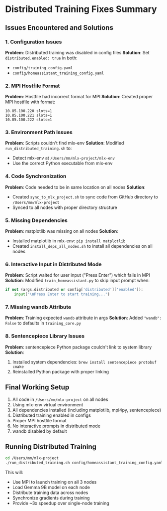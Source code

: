 # Distributed Training Fixes Summary

## Issues Encountered and Solutions

### 1. Configuration Issues
**Problem**: Distributed training was disabled in config files
**Solution**: Set `distributed.enabled: true` in both:
- `config/training_config.yaml`
- `config/homeassistant_training_config.yaml`

### 2. MPI Hostfile Format
**Problem**: Hostfile had incorrect format for MPI
**Solution**: Created proper MPI hostfile with format:
```
10.85.100.220 slots=1
10.85.100.221 slots=1
10.85.100.222 slots=1
```

### 3. Environment Path Issues
**Problem**: Scripts couldn't find mlx-env
**Solution**: Modified `run_distributed_training.sh` to:
- Detect mlx-env at `/Users/mm/mlx-project/mlx-env`
- Use the correct Python executable from mlx-env

### 4. Code Synchronization
**Problem**: Code needed to be in same location on all nodes
**Solution**: 
- Created `sync_to_mlx_project.sh` to sync code from GitHub directory to `/Users/mm/mlx-project`
- Synced to all nodes with proper directory structure

### 5. Missing Dependencies
**Problem**: matplotlib was missing on all nodes
**Solution**: 
- Installed matplotlib in mlx-env: `pip install matplotlib`
- Created `install_deps_all_nodes.sh` to install all dependencies on all nodes

### 6. Interactive Input in Distributed Mode
**Problem**: Script waited for user input ("Press Enter") which fails in MPI
**Solution**: Modified `train_homeassistant.py` to skip input prompt when:
```python
if not (args.distributed or config['distributed']['enabled']):
    input("\nPress Enter to start training...")
```

### 7. Missing wandb Attribute
**Problem**: Training expected `wandb` attribute in args
**Solution**: Added `"wandb": False` to defaults in `training_core.py`

### 8. Sentencepiece Library Issues
**Problem**: sentencepiece Python package couldn't link to system library
**Solution**:
1. Installed system dependencies: `brew install sentencepiece protobuf cmake`
2. Reinstalled Python package with proper linking

## Final Working Setup

1. All code in `/Users/mm/mlx-project` on all nodes
2. Using mlx-env virtual environment
3. All dependencies installed (including matplotlib, mpi4py, sentencepiece)
4. Distributed training enabled in configs
5. Proper MPI hostfile format
6. No interactive prompts in distributed mode
7. wandb disabled by default

## Running Distributed Training

```bash
cd /Users/mm/mlx-project
./run_distributed_training.sh config/homeassistant_training_config.yaml
```

This will:
- Use MPI to launch training on all 3 nodes
- Load Gemma 9B model on each node
- Distribute training data across nodes
- Synchronize gradients during training
- Provide ~3x speedup over single-node training
